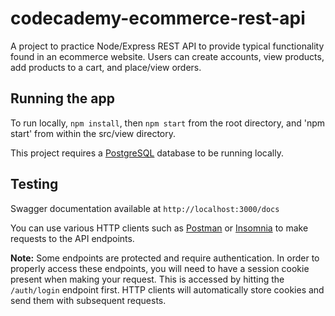 # codecademy-ecommerce-rest-api
A project to practice Node/Express REST API to provide typical functionality found in an ecommerce website.  Users can create accounts, view products, add products to a cart, and place/view orders.

## Running the app
To run locally, `npm install`, then `npm start` from the root directory, and 'npm start' from within the src/view directory. 

This project requires a [PostgreSQL](https://www.postgresql.org/) database to be running locally.


## Testing
Swagger documentation available at `http://localhost:3000/docs`

You can use various HTTP clients such as [Postman](https://www.postman.com/) or [Insomnia](https://insomnia.rest/) to make requests to the API endpoints.

**Note:** Some endpoints are protected and require authentication.  In order to properly access these endpoints, you will need to have a session cookie present when making your request.  This is accessed by hitting the `/auth/login` endpoint first.  HTTP clients will automatically store cookies and send them with subsequent requests.
